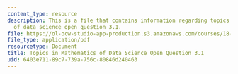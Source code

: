 ```yaml
---
content_type: resource
description: This is a file that contains information regarding topics in mathematics
  of data science open question 3.1.
file: https://ol-ocw-studio-app-production.s3.amazonaws.com/courses/18-s096-topics-in-mathematics-of-data-science-fall-2015/6403e71189c7739a756c80846d240463_MIT18_S096F15_Open3.1.pdf
file_type: application/pdf
resourcetype: Document
title: Topics in Mathematics of Data Science Open Question 3.1
uid: 6403e711-89c7-739a-756c-80846d240463
---
```


